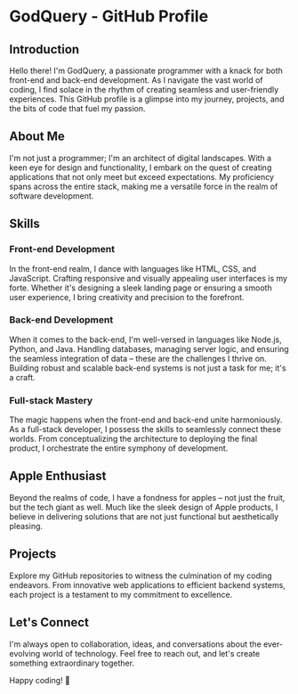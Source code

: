 # GodQuery - GitHub Profile

## Introduction

Hello there! I'm GodQuery, a passionate programmer with a knack for both front-end and back-end development. As I navigate the vast world of coding, I find solace in the rhythm of creating seamless and user-friendly experiences. This GitHub profile is a glimpse into my journey, projects, and the bits of code that fuel my passion.

## About Me

I'm not just a programmer; I'm an architect of digital landscapes. With a keen eye for design and functionality, I embark on the quest of creating applications that not only meet but exceed expectations. My proficiency spans across the entire stack, making me a versatile force in the realm of software development.

## Skills

### Front-end Development

In the front-end realm, I dance with languages like HTML, CSS, and JavaScript. Crafting responsive and visually appealing user interfaces is my forte. Whether it's designing a sleek landing page or ensuring a smooth user experience, I bring creativity and precision to the forefront.

### Back-end Development

When it comes to the back-end, I'm well-versed in languages like Node.js, Python, and Java. Handling databases, managing server logic, and ensuring the seamless integration of data – these are the challenges I thrive on. Building robust and scalable back-end systems is not just a task for me; it's a craft.

### Full-stack Mastery

The magic happens when the front-end and back-end unite harmoniously. As a full-stack developer, I possess the skills to seamlessly connect these worlds. From conceptualizing the architecture to deploying the final product, I orchestrate the entire symphony of development.

## Apple Enthusiast

Beyond the realms of code, I have a fondness for apples – not just the fruit, but the tech giant as well. Much like the sleek design of Apple products, I believe in delivering solutions that are not just functional but aesthetically pleasing.

## Projects

Explore my GitHub repositories to witness the culmination of my coding endeavors. From innovative web applications to efficient backend systems, each project is a testament to my commitment to excellence.

## Let's Connect

I'm always open to collaboration, ideas, and conversations about the ever-evolving world of technology. Feel free to reach out, and let's create something extraordinary together.

Happy coding! 🚀
